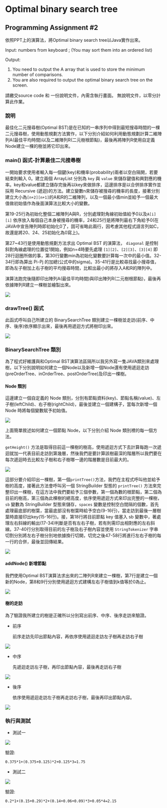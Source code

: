# Optimal binary search tree
## Programming Assignment #2
依照PPT上的演算法，將Optimal binary search tree以Java實作出來。

Input: 
numbers from keyboard ; (You may sort them into an ordered list)

Output: 
1.	You need to output the A array that is used to store the minimum number of comparisons. 
2.	You are also required to output the optimal binary search tree on the screen.

請繳交source code 和 一份說明文件，內需含執行畫面。
無說明文件，以零分計算此作業。

### 說明
最佳化二元搜尋樹(Optimal BST)是在已知的一串序列中得到最短搜尋時間的一棵二元搜尋樹，使用動態規劃方法實作，以下分別介紹如何利用動態規劃計算二維陣列A(最佳平均時間)以及二維陣列R(二元樹根節點)，最後再將陣列R使用自定義Node建立一棵的樹並將它印出來。

### main() 函式-計算最佳二元搜尋樹
一開始要求使用者輸入每一個鍵(key)和機率(probability)兩者以空白隔開，若要結束則輸入 0。建立兩個 ArrayList 分別為 `key` 與 `value` 來儲存鍵值和興對應的機率。key和value都建立儲存完後再以key來做排序，這邊排序是以合併排序實作並採用 Recursive (遞迴)的方法。建立變數n來儲存被搜尋的機率的長度，接著分別建立大小為`[n+2][n+1]`的A和R的二維陣列，以及一個最小值min並給予一個最大值做初始值作為後面演算法比較大小的變數。

第19-25行為初始化整個二維陣列A與R，分別處理對角線初始值給予0以及`A[i][i]` 依序放入每個自己本身被搜尋的機率，24和25行是將陣列最右下角給予0(在JAVA中宣告陣列時即初始化0了，固可省略此兩行，因考慮其他程式語言列如C，故還是將20、24、25初始化為0寫上)。

第27~43行是使用動態規劃方法求出 Optimal BST 的演算法， `diagonal` 是控制斜對角線處理的位置從1開始，例如n=4時要先處理 `[1][2]`、`[2][3]`、`[3][4]` 即28行迴圈所做的事，第30行變數min為初始化變數要計算每一次中的最小值。32-34行即為算出 Pi-Pj 的加總(公式中的sigma)。35-41行是比較尋找最小搜尋值，即為左子樹加上右子樹的平均搜尋時間，比較出最小的將存入A和R的陣列中。

演算法跑完後隨即印出陣列A(最佳平均時間)與印出陣列R(二元樹根節點)，最後再依據陣列R建立一棵樹並繪製出來。

<img src="./screenshot/img01.PNG">


### drawTree() 函式
此函式呼叫自己所建立的 BinarySearchTree 類別建立一棵樹並走訪(前序、中序、後序)依序顯示出來，最後再用遞迴方式將樹印出來。

<img src="./screenshot/img02.PNG">

### BinarySearchTree 類別
為了程式好維護與和Optimal BST演算法區隔所以我另外寫一隻JAVA類別來處理樹，以下分別說明如何建立一個Node以及新增一個Node還有使用遞迴走訪(preOrderTree、inOrderTree、postOrderTree)及印出一棵樹。

#### Node 類別
這邊建立一個自定義的 Node 類別，分別有節點資料(key)、節點名稱(value)、左子樹(leftChild)、右子樹(rightChild)，最後並建立一個建構子，當每次新增一個 Node 時將每個變數賦予初始值。

<img src="./screenshot/img11.PNG">

上面簡單敘述如何建立一個節點 Node，以下分別介紹 Node 類別裡的每一個方法。

`getHeight()` 方法是取得目前這一棵樹的樹高，使用遞迴方式下去計算每跑一次遞迴就加一代表目前走訪到第幾層，然後我們是要計算該樹最深的階層所以我們要在每次遞迴時去比較左子樹和右子樹哪一邊的階層數是目前最大的。

<img src="./screenshot/img12.PNG">

這部分要介紹印出一棵樹，第一個`printTree()`方法，我們在主程式呼叫他並給予樹的高度，接著此方法會呼叫另一個 StringBuilder 型態的 `printTree()` 方法來完整印出一棵樹，在這方法中我們要給予三個參數，第一個為數的根節點，第二個為目前的樹高，第三個為此棵樹的總高度，依序使用遞迴方式來印出完整的一棵樹，`sb` 變數為 StringBuilder 型態來儲存，`spaces` 變數是控制空白間隔的個數，首先處理最底部的樹葉，當最底部沒有樹葉時給予空白(9-16行)，當走訪到最後一層樹葉時直接印出key(15-16行)。接，第18行將目前節點 key 值塞入 sb 變數中，著處理左右斜線的輸出(17-34)判斷是否有左右子樹，若有則需印出相對應的左右斜線。37-40行分別取得目前的左子樹及右子樹內容並使用 `StringTokenizer` 字串切割分別將左右子樹分別地依據換行切開，切完之後47-58行將進行左右子樹的每一行的合併，最後並回傳結果。

<img src="./screenshot/img13.PNG">

#### addNode() 新增節點
我們使用Optimal BST演算法求出來的二陣列R來建立一棵樹，第7行是建立一個新的Node，第8和9行分別使用遞迴方式建構左右子樹值到k值等於0為止。

<img src="./screenshot/img03.PNG">


#### 樹的走訪
為了驗證我所建立的樹是正確所以分別寫出前序、中序、後序走訪來驗證。

- 前序

  前序走訪先印出節點內容，再依序使用遞迴走訪左子樹再走訪右子樹

<img src="./screenshot/img04.PNG">

- 中序

  先遞迴走訪左子樹，再印出節點內容，最後再走訪右子樹

<img src="./screenshot/img05.PNG">

- 後序
  
  依序使用遞迴走訪左子樹再走訪右子樹，最後再印出節點內容。

<img src="./screenshot/img06.PNG">




### 執行與測試

- 測試一

<img src="./screenshot/img09.PNG">

驗證:

`0.375*1+(0.375+0.125)*2+0.125*3=1.75`

- 測試二

<img src="./screenshot/img10.PNG">

驗證:

`0.2*1+(0.15+0.29)*2+(0.14+0.06+0.09)*3+0.05*4=2.15`
